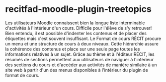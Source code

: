 # recitfad-moodle-plugin-treetopics
Les utilisateurs Moodle connaissent bien la longue liste interminable d'activités à l'intérieur d'un cours. Difficile pour l'élève de s'y retrouver! Bien entendu, il est possible d'indenter les contenus et de placer des étiquettes mais c'est souvent insuffisant. Le Format de cours RÉCIT procure un menu et une structure de cours à deux niveaux. Cette hiérarchie assure la cohérence des contenus et place sur une seule page toutes les informations relatives à un sujet. Grâce au thème et à l'éditeur RÉCIT, les résumés de sections permettent aux utilisateurs de naviguer à l'intérieur des sections du cours et d'accéder aux activités de manière similaire à un site web à partir d'un des menus disponibles à l'intérieur du plugin de format de cours.
